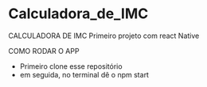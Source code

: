 # Calculadora_de_IMC
CALCULADORA DE IMC
Primeiro projeto com react Native

COMO RODAR O APP 
* Primeiro clone esse repositório
* em seguida, no terminal dê o npm start
  
